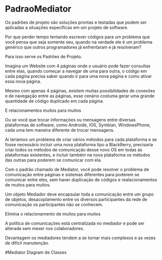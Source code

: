 # PadraoMediator  
Os padrões de projeto são soluções prontas e testadas que podem ser aplicadas a situações específicas em um projeto de software.

Por que perder tempo tentando escrever códigos para um problema que você pensa que seja somente seu, quando na verdade ele é um problema genérico que outros programadores já enfrentaram e já resolveram?

Para isso serve os Padrões de Projeto.

Imagina um Website com 4 páginas onde o usuário pode fazer consultas entre elas, quando começar a navegar de uma para outra, o código em cada página precisa saber quando ir para uma nova página e como ativar essa nova página.

Mesmo com apenas 4 páginas, existem muitas possibilidades de conexões e de navegação entre as páginas, esse cenário costuma gerar uma grande quantidade de código duplicado em cada página.

E relacionamentos muitos para muitos 

Ou se você que trocar informações ou mensagens entre diversas plataformas de software, como Androide, IOS, Symbian, WindowsPhone, cada uma tem maneira diferente de trocar mensagens. 

Ai teriamos um problema de criar vários métodos para cada plataforma e se fosse necessário incluir uma nova plataforma tipo a BlackBerry, precisaria criar todos os métodos de comunicação desse novo OS em todas as plataformas existentes, e incluir também na nova plataforma os métodos das outras para poderem se comunicar com ela.

Com o padrão chamado de Mediator, você pode resolver o problema de comunicação entre páginas e sistemas diferentes para poderem se comunicar entre eles, sem haver duplicação de códigos e realacionamentos de muitos para muitos.

Um objeto Mediador deve encapsular toda a comunicação entre um grupo de objetos, desacoplamento entre os diversos participantes da rede de comunicação os participantes não se conhecem. 

Elimina o relacionamento de muitos para muitos

A política de comunicações está centralizada no mediador e pode ser alterada sem mexer nos colaboradores.

Devantagem os mediadores tendem a se tornar mais complexos e as vezes de difícil manutenção.


#Mediator Diagram de Classes

        
